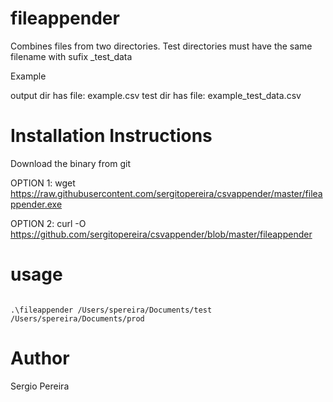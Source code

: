 # fileappender
Combines files from two directories. Test directories must have the  same filename with sufix _test_data

Example

output dir has file: example.csv
test dir has file: example_test_data.csv

# Installation Instructions

Download the binary from git

OPTION 1: 
wget https://raw.githubusercontent.com/sergitopereira/csvappender/master/fileappender.exe

OPTION 2:
curl -O https://github.com/sergitopereira/csvappender/blob/master/fileappender



# usage
```golang

.\fileappender /Users/spereira/Documents/test /Users/spereira/Documents/prod

```

# Author 
Sergio Pereira 


